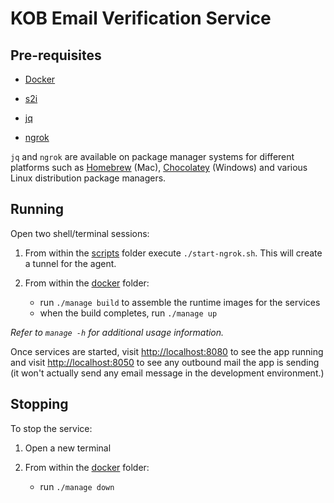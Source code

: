 # KOB Email Verification Service

## Pre-requisites

- [Docker](https://www.docker.com/products/docker-desktop)

- [s2i](https://github.com/openshift/source-to-image/releases)

- [jq](https://stedolan.github.io/jq)

- [ngrok](https://ngrok.com)

`jq` and `ngrok` are available on package manager systems for different platforms such as [Homebrew](https://brew.sh/) (Mac), [Chocolatey](https://chocolatey.org/) (Windows) and various Linux distribution package managers.

## Running

Open two shell/terminal sessions:

1. From within the [scripts](./scripts) folder execute `./start-ngrok.sh`. This will create a tunnel for the agent.

2. From within the [docker](./docker) folder:
    - run `./manage build` to assemble the runtime images for the services
    - when the build completes, run `./manage up`

_Refer to `manage -h` for additional usage information._

Once services are started, visit [http://localhost:8080](http://localhost:8080) to see the app running and visit [http://localhost:8050](http://localhost:8050) to see any outbound mail the app is sending (it won't actually send any email message in the development environment.)

## Stopping

To stop the service:

1.  Open a new terminal

2.  From within the [docker](./docker) folder:
    -  run `./manage down`